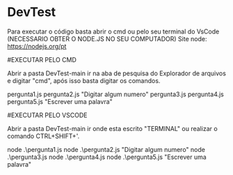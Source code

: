 # DevTest

Para executar o código basta abrir o cmd ou pelo seu terminal do VsCode (NECESSARIO OBTER O NODE.JS NO SEU COMPUTADOR)
Site node: https://nodejs.org/pt


#EXECUTAR PELO CMD

Abrir a pasta DevTest-main ir na aba de pesquisa do Explorador de arquivos e digitar "cmd", após isso basta digitar os comandos.

pergunta1.js
pergunta2.js "Digitar algum numero"
pergunta3.js
pergunta4.js
pergunta5.js "Escrever uma palavra"


#EXECUTAR PELO VSCODE

Abrir a pasta DevTest-main ir onde esta escrito "TERMINAL" ou realizar o comando CTRL+SHIFT+'.

node .\pergunta1.js
node .\pergunta2.js "Digitar algum numero"
node .\pergunta3.js
node .\pergunta4.js
node .\pergunta5.js "Escrever uma palavra"



